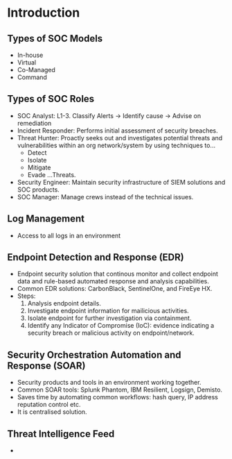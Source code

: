 # Introduction
## Types of SOC Models
- In-house
- Virtual
- Co-Managed
- Command
## Types of SOC Roles
- SOC Analyst: L1-3. Classify Alerts -> Identify cause -> Advise on remediation
- Incident Responder: Performs initial assessment of security breaches.
- Threat Hunter: Proactly seeks out and investigates potential threats and vulnerabilities within an org network/system by using techniques to...
    - Detect
    - Isolate
    - Mitigate
    - Evade
      ...Threats.
- Security Engineer: Maintain security infrastructure of SIEM solutions and SOC products.
- SOC Manager: Manage crews instead of the technical issues.
## Log Management
- Access to all logs in an environment
## Endpoint Detection and Response (EDR)
- Endpoint security solution that continous monitor and collect endpoint data and rule-based automated response and analysis capabilities.
- Common EDR solutions: CarbonBlack, SentinelOne, and FireEye HX.
- Steps:
  1. Analysis endpoint details.
  2. Investigate endpoint information for mailicious activities.
  3. Isolate endpoint for further investigation via containment.
  4. Identify any Indicator of Compromise (IoC): evidence indicating a security breach or malicious activity on endpoint/network.
## Security Orchestration Automation and Response (SOAR)
- Security products and tools in an environment working together.
- Common SOAR tools: Splunk Phantom, IBM Resilient, Logsign, Demisto.
- Saves time by automating common workflows: hash query, IP address reputation control etc.
- It is centralised solution.
## Threat Intelligence Feed
- 
